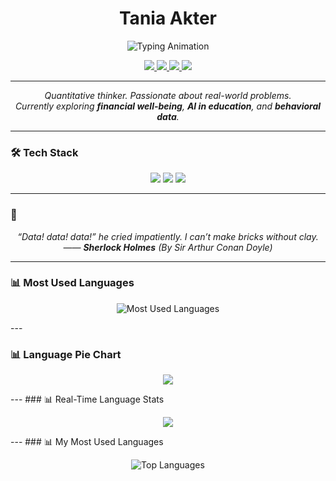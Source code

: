 <h1 align="center">Tania Akter</h1>

<p align="center">
  <img src="https://readme-typing-svg.herokuapp.com?font=Fira+Code&size=22&pause=1000&color=FF4500&center=true&vCenter=true&width=700&lines=Data+Science+%7C+Machine+Learning;Causal+Inference+%7C+Applied+Economics" alt="Typing Animation" />
</p>

<p align="center">
  <a href="https://linkedin.com/in/your-profile" target="_blank">
    <img src="https://img.shields.io/badge/LinkedIn-0A66C2?style=flat&logo=linkedin&logoColor=white" />
  </a>
  <a href="mailto:your@email.com">
    <img src="https://img.shields.io/badge/Email-EA4335?style=flat&logo=gmail&logoColor=white" />
  </a>
  <a href="https://github.com/your-username">
    <img src="https://img.shields.io/badge/GitHub-181717?style=flat&logo=github&logoColor=white" />
  </a>
  <a href="https://mdmahadi-hasan.github.io/" target="_blank">
    <img src="https://img.shields.io/badge/Website-000000?style=flat&logo=google-chrome&logoColor=white" />
  </a>
</p>

---

<p align="center">
  <em>
    Quantitative thinker. Passionate about real-world problems.<br>
    Currently exploring <strong>financial well-being</strong>, <strong>AI in education</strong>, and <strong>behavioral data</strong>.
  </em>
</p>

---

### 🛠️ Tech Stack

<p align="center">
  <img src="https://skillicons.dev/icons?i=python,github,r" />
  <img src="https://img.shields.io/badge/Jupyter-F37626?style=for-the-badge&logo=jupyter&logoColor=white" />
  <img src="https://img.shields.io/badge/SQL-336791?style=for-the-badge&logo=postgresql&logoColor=white" />
</p>

---

### 📌

<p align="center">
  <em>
    “Data! data! data!” he cried impatiently. I can’t make bricks without clay.<br>
    —— <strong>Sherlock Holmes</strong> (By Sir Arthur Conan Doyle)
  </em>
</p>

---
### 📊 Most Used Languages

<p align="center">
  <img src="https://github-readme-stats.vercel.app/api/top-langs/?username=mdmahadi-hasan&layout=compact&langs_count=6&theme=default" alt="Most Used Languages" />
</p>
---

### 📊 Language Pie Chart

<p align="center">
  <img src="https://github-profile-summary-cards.vercel.app/api/cards/repos-per-language?username=mdmahadi-hasan&theme=github_dark" />
</p>
---
### 📊 Real-Time Language Stats

<p align="center">
  <img src="https://github-readme-stats.vercel.app/api/top-langs/?username=mdmahadi-hasan&layout=donut&hide_border=true&langs_count=6&theme=chartreuse-dark" />
</p>
---
### 📊 My Most Used Languages

<p align="center">
  <img src="https://github-readme-stats.vercel.app/api/top-langs/?username=mdmahadi-hasan&layout=donut&hide=html,css&langs_count=6&theme=calm&border_radius=12" alt="Top Languages" />
</p>

